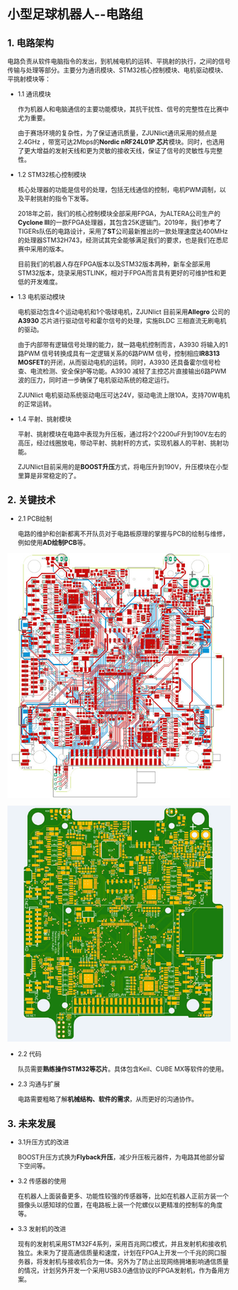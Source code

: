 # 小型足球机器人--电路组

## 1. 电路架构

电路负责从软件电脑指令的发出，到机械电机的运转、平挑射的执行，之间的信号传输与处理等部分。主要分为通讯模块、STM32核心控制模块、电机驱动模块、平挑射模块等：

* 1.1 通讯模块

	作为机器人和电脑通信的主要功能模块，其抗干扰性、信号的完整性在比赛中尤为重要。

	由于赛场环境的复杂性，为了保证通讯质量，ZJUNlict通讯采用的频点是2.4GHz ，带宽可达2Mbps的**Nordic nRF24L01P 芯片**模块。同时，也选用了更大增益的发射天线和更为灵敏的接收天线，保证了信号的灵敏性与完整性。


* 1.2 STM32核心控制模块

  核心处理器的功能是信号的处理，包括无线通信的控制，电机PWM调制，以及平射挑射的指令下发等。

  2018年之前，我们的核心控制模块全部采用FPGA，为ALTERA公司生产的**Cyclone III**的一款FPGA处理器，其包含25K逻辑门。2019年，我们参考了TIGERs队伍的电路设计，采用了**ST**公司最新推出的一款处理速度达400MHz的处理器STM32H743，经测试其完全能够满足我们的要求，也是我们在悉尼赛中采用的版本。

  目前我们的机器人存在FPGA版本以及STM32版本两种，新车全部采用STM32版本，烧录采用STLINK，相对于FPGA而言具有更好的可维护性和更低的开发难度。

* 1.3 电机驱动模块

  电机驱动包含4个运动电机和1个吸球电机，ZJUNlict 目前采用**Allegro** 公司的**A3930** 芯片进行驱动信号和霍尔信号的处理，实施BLDC 三相直流无刷电机的驱动。

  由于内部带有逻辑信号处理的能力，就一路电机控制而言，A3930 将输入的1路PWM 信号转换成具有一定逻辑关系的6路PWM 信号，控制相应**IR8313 MOSFET**的开闭，从而驱动电机的运转。同时，A3930 还具备霍尔信号检查、电流检测、安全保护等功能。A3930 减轻了主控芯片直接输出6路PWM 波的压力，同时进一步确保了电机驱动系统的稳定运行。

  ZJUNlict 电机驱动系统驱动电压可达24V，驱动电流上限10A，支持70W电机的正常运转。

* 1.4 平射、挑射模块

	平射、挑射模块在电路中表现为升压板，通过将2个2200uF升到190V左右的高压，经过线圈放电，带动平射、挑射杆的方式，实现机器人的平射、挑射功能。

	ZJUNlict目前采用的是**BOOST升压**方式，将电压升到190V，升压模块在小型里算是非常稳定的了。


## 2. 关键技术

* 2.1 PCB绘制

  电路的维护和创新都离不开队员对于电路板原理的掌握与PCB的绘制与维修，例如使用**AD绘制PCB**等。

![pcb](./pic/pcb1.jpg)

![pcb](./pic/pcb2.jpg)

* 2.2 代码

	队员需要**熟练操作STM32等芯片**。具体包含Keil、CUBE MX等软件的使用。

* 2.3 沟通与扩展

	电路需要粗略了解**机械结构、软件的需求**，从而更好的沟通协作。


## 3. 未来发展

* 3.1升压方式的改进

	BOOST升压方式换为**Flyback升压**，减少升压板元器件，为电路其他部分留下空间等。

* 3.2 传感器的使用

	在机器人上面装备更多、功能性较强的传感器等，比如在机器人正前方装一个摄像头以感知球的位置，在电路板上装一个陀螺仪以更精准的控制车的角度等。

- 3.3 发射机的改进

  现有的发射机采用STM32F4系列，采用百兆网口模式，并且发射机和接收机独立。未来为了提高通信质量和速度，计划在FPGA上开发一个千兆的网口服务器，将发射机与接收机合为一体。另外为了防止出现网络拥堵影响通信质量的情况，计划另外开发一个采用USB3.0通信协议的FPGA发射机，作为备用方案。




